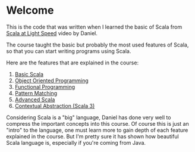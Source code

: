# Welcome

This is the code that was written when I learned the basic of Scala from [Scala at Light Speed](https://www.youtube.com/playlist?list=PLmtsMNDRU0BxryRX4wiwrTZ661xcp6VPM) video by Daniel.

The course taught the basic but probably the most used features of Scala, so that you can start writing programs using Scala.

Here are the features that are explained in the course:

1. [Basic Scala](https://github.com/bustanil/scala-projects/blob/master/scala-at-light-speed/src/main/scala/com/rockthejvm/Basics.scala)
2. [Object Oriented Programming](https://github.com/bustanil/scala-projects/blob/master/scala-at-light-speed/src/main/scala/com/rockthejvm/ObjectOrientation.scala)
3. [Functional Programming](https://github.com/bustanil/scala-projects/blob/master/scala-at-light-speed/src/main/scala/com/rockthejvm/FunctionalProgramming.scala)
4. [Pattern Matching](https://github.com/bustanil/scala-projects/blob/master/scala-at-light-speed/src/main/scala/com/rockthejvm/PatternMatching.scala)
5. [Advanced Scala](https://github.com/bustanil/scala-projects/blob/master/scala-at-light-speed/src/main/scala/com/rockthejvm/Advanced.scala)
6. [Contextual Abstraction (Scala 3)](https://github.com/bustanil/scala-projects/blob/master/scala-at-light-speed/src/main/scala/com/rockthejvm/ContextualAbstraction.scala)

Considering Scala is a "big" language, Daniel has done very well to compress the important concepts into this course. 
Of course this is just an "intro" to the language, one must learn more to gain depth of each feature explained in the course.
But I'm pretty sure it has shown how beautiful Scala language is, especially if you're coming from Java.
